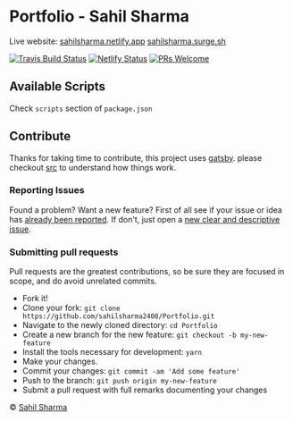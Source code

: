 # Portfolio - Sahil Sharma

Live website: [sahilsharma.netlify.app](https://sahilsharma.netlify.app/) [sahilsharma.surge.sh](http://sahilsharma.surge.sh/)

[![Travis Build Status][build-badge]][travis-build]
[![Netlify Status][netlify-build-badge]][netlify-build]
[![PRs Welcome][prs-badge]][prs] 


## Available Scripts

Check `scripts` section of `package.json`

## Contribute

Thanks for taking time to contribute, this project uses [gatsby](https://github.com/gatsbyjs/gatsby). please checkout [src](https://github.com/sahilsharma2408/Portfolio/) to understand how things work.

### Reporting Issues

Found a problem? Want a new feature? First of all see if your issue or idea has [already been reported](https://github.com/sahilsharma2408/Portfolio/issues).
If don't, just open a [new clear and descriptive issue](https://github.com/sahilsharma2408/Portfolio/issues/new).

### Submitting pull requests

Pull requests are the greatest contributions, so be sure they are focused in scope, and do avoid unrelated commits.

- Fork it!
- Clone your fork: `git clone https://github.com/sahilsharma2408/Portfolio.git`
- Navigate to the newly cloned directory: `cd Portfolio`
- Create a new branch for the new feature: `git checkout -b my-new-feature`
- Install the tools necessary for development: `yarn`
- Make your changes.
- Commit your changes: `git commit -am 'Add some feature'`
- Push to the branch: `git push origin my-new-feature`
- Submit a pull request with full remarks documenting your changes

© [Sahil Sharma](sahilsharma.netlify.app)

<!-- prettier-ignore-start -->
[build-badge]: https://travis-ci.com/DTSL/fe_components.svg?token=yrWAk98dJjTpvzia481d&branch=master
[netlify-build-badge]:https://api.netlify.com/api/v1/badges/17af2b01-b4c5-4c88-ba29-cbe0e0fd51fa/deploy-status
[prs-badge]: https://img.shields.io/badge/PRs-welcome-brightgreen.svg?style=flat-square
[travis-build]: https://travis-ci.org/github/sahilsharma2408/Portfolio
[netlify-build]: https://app.netlify.com/teams/sahilsharma2408/builds/
[prs]: https://github.com/sahilsharma2408/Portfolio/blob/master/README.md#submitting-pull-requests

[coc-badge]: https://img.shields.io/badge/code%20of-conduct-ff69b4.svg?style=flat-square
[npm]: https://www.npmjs.com/
[node]: https://nodejs.org
[git]: https://git-scm.com/
[yarn]: https://yarnpkg.com/
[license-badge]: https://img.shields.io/badge/license-GPL%203.0%20License-blue.svg?style=flat-square
[license]: https://github.com/kentcdodds/bookshelf/blob/master/README.md#license
[coc]: https://github.com/kentcdodds/bookshelf/blob/master/CODE_OF_CONDUCT.md
[emojis]: https://github.com/kentcdodds/all-contributors#emoji-key
[all-contributors]: https://github.com/kentcdodds/all-contributors
[win-path]: https://www.howtogeek.com/118594/how-to-edit-your-system-path-for-easy-command-line-access/
[mac-path]: http://stackoverflow.com/a/24322978/971592
[issue]: https://github.com/kentcdodds/bookshelf/issues/new
[win-build-badge]: https://img.shields.io/appveyor/ci/kentcdodds/bookshelf.svg?style=flat-square&logo=appveyor
[win-build]: https://ci.appveyor.com/project/kentcdodds/bookshelf
<!-- prettier-ignore-end -->
